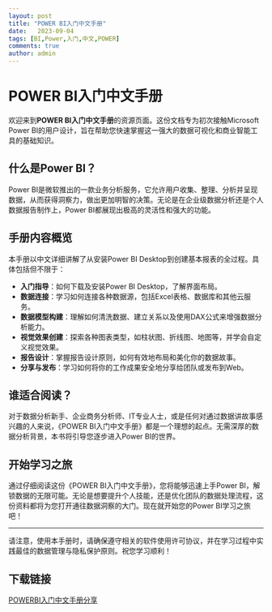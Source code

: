 ```yaml
---
layout: post
title: "POWER BI入门中文手册"
date:   2023-09-04
tags: [BI,Power,入门,中文,POWER]
comments: true
author: admin
---
```

# POWER BI入门中文手册

欢迎来到**POWER BI入门中文手册**的资源页面。这份文档专为初次接触Microsoft Power BI的用户设计，旨在帮助您快速掌握这一强大的数据可视化和商业智能工具的基础知识。

## 什么是Power BI？

Power BI是微软推出的一款业务分析服务，它允许用户收集、整理、分析并呈现数据，从而获得洞察力，做出更加明智的决策。无论是在企业级数据分析还是个人数据报告制作上，Power BI都展现出极高的灵活性和强大的功能。

## 手册内容概览

本手册以中文详细讲解了从安装Power BI Desktop到创建基本报表的全过程。具体包括但不限于：

- **入门指导**：如何下载及安装Power BI Desktop，了解界面布局。
- **数据连接**：学习如何连接各种数据源，包括Excel表格、数据库和其他云服务。
- **数据模型构建**：理解如何清洗数据、建立关系以及使用DAX公式来增强数据分析能力。
- **视觉效果创建**：探索各种图表类型，如柱状图、折线图、地图等，并学会自定义视觉效果。
- **报告设计**：掌握报告设计原则，如何有效地布局和美化你的数据故事。
- **分享与发布**：学习如何将你的工作成果安全地分享给团队或发布到Web。

## 谁适合阅读？

对于数据分析新手、企业商务分析师、IT专业人士，或是任何对通过数据讲故事感兴趣的人来说，《POWER BI入门中文手册》都是一个理想的起点。无需深厚的数据分析背景，本书将引导您逐步进入Power BI的世界。

## 开始学习之旅

通过仔细阅读这份《POWER BI入门中文手册》，您将能够迅速上手Power BI，解锁数据的无限可能。无论是想要提升个人技能，还是优化团队的数据处理流程，这份资料都将为您打开通往数据洞察的大门。现在就开始您的Power BI学习之旅吧！

---

请注意，使用本手册时，请确保遵守相关的软件使用许可协议，并在学习过程中实践最佳的数据管理与隐私保护原则。祝您学习顺利！

## 下载链接

[POWERBI入门中文手册分享](https://pan.quark.cn/s/b82bcee1984f)